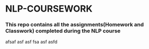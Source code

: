 # NLP-COURSEWORK
### This repo contains all the assignments(Homework and Classwork) completed during the NLP course

afsaf
asf
asf
fsa
asf
asfd
